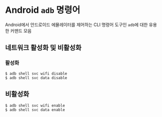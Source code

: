 # Android `adb` 명령어

Android에서 안드로이드 에뮬레이터를 제어하는 CLI 명령어 도구인 `adb`에 대한 유용한 커맨드 모음

## 네트워크 활성화 및 비활성화

### 활성화

```shell
$ adb shell svc wifi disable
$ adb shell svc data disable
```

## 비활성화

```shell
$ adb shell svc wifi enable
$ adb shell svc data enable
```
